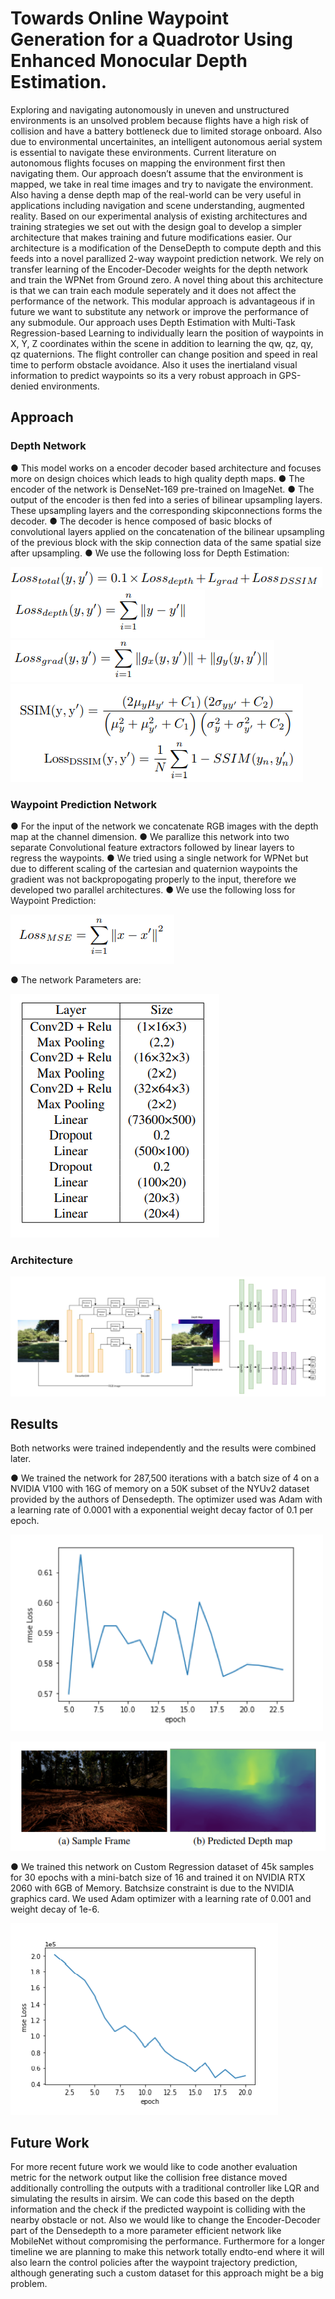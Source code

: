 # Towards Online Waypoint Generation for a Quadrotor Using Enhanced Monocular Depth Estimation.


Exploring and navigating autonomously in uneven and unstructured environments is an unsolved problem because
flights have a high risk of collision and have a battery bottleneck due to limited storage onboard. Also due to environmental uncertainites, an intelligent autonomous aerial
system is essential to navigate these environments. Current literature on autonomous flights focuses on mapping the environment first then navigating them. Our approach doesn’t
assume that the environment is mapped, we take in real time images and try to navigate the environment. Also having a dense depth map of the real-world can be very useful in
applications including navigation and scene understanding, augmented reality. Based on our experimental analysis of existing architectures and training strategies we set out with the design goal to develop a simpler architecture that makes training and future modifications easier. Our architecture is a modification of the DenseDepth to compute depth and this feeds into a novel parallized 2-way waypoint prediction network. We rely on transfer learning of the Encoder-Decoder weights for the depth network and train the WPNet from Ground zero. A novel thing about this architecture is that we can train each module seperately and it does not affect the performance of the network. This modular approach is advantageous if in future we want to substitute any network or improve the performance of any submodule. Our approach uses Depth Estimation with Multi-Task Regression-based Learning to individually learn the position of waypoints in X, Y, Z coordinates within the scene in addition to learning the qw, qz, qy, qz quaternions. The flight controller can change position and speed in real time to perform obstacle avoidance. Also it uses the inertialand visual information to predict waypoints so its a very robust approach in GPS-denied environments. 

## Approach

### Depth Network

● This model works on a encoder decoder based architecture and focuses more on design choices which leads to high quality depth maps. 
● The encoder of the network is DenseNet-169 pre-trained on ImageNet. 
● The output of the encoder is then fed into a series of bilinear upsampling layers. These upsampling layers and the corresponding skipconnections forms the decoder. 
● The decoder is hence composed of basic blocks of convolutional layers applied on the concatenation of the bilinear upsampling of the previous block with the skip connection data of the same spatial size after upsampling.
● We use the following loss for Depth Estimation:

![total_loss](git_images/total_loss.PNG)
![depth_loss](git_images/depth_loss.PNG)
![grad_loss](git_images/grad_loss.PNG)
![ssim_loss](git_images/ssim_loss.PNG)


### Waypoint Prediction Network

● For the input of the network we concatenate RGB images with the depth map at the channel dimension. 
● We parallize this network into two separate Convolutional feature extractors followed by linear layers to regress the waypoints. 
● We tried using a single network for WPNet but due to different scaling of the cartesian and quaternion waypoints the gradient was not backpropogating properly to the input, therefore we developed two parallel architectures.
● We use the following loss for Waypoint Prediction:

![mse_loss](git_images/mse_loss.PNG)

● The network Parameters are:

![network params](git_images/params.PNG)

### Architecture

![architecture](git_images/architecture.PNG)

## Results

Both networks were trained independently and the results were combined later.

● We trained the network for 287,500 iterations with a batch size of 4 on a NVIDIA V100 with 16G of memory on a 50K subset of the NYUv2 dataset provided by the authors of Densedepth. The optimizer used was Adam with a learning rate of 0.0001 with a exponential weight decay factor of 0.1 per epoch.

![rmse_depth](git_images/rmse_depth.PNG)

![result](git_images/res.PNG)

● We trained this network on Custom Regression dataset of 45k samples for 30 epochs with a mini-batch size of 16 and trained it on NVIDIA RTX 2060 with 6GB of Memory. Batchsize constraint is due to the NVIDIA graphics card. We used Adam optimizer with a learning rate of 0.001 and weight decay of 1e-6.

![mse_rgbd](git_images/mse_rgbd.PNG)


## Future Work

For more recent future work we would like to code another evaluation metric for the network output like the collision free distance moved additionally controlling the outputs with a traditional controller like LQR and simulating the results in airsim. We can code this based on the depth information and the check if the predicted waypoint is colliding with the nearby obstacle or not. Also we would like to change the Encoder-Decoder part of the Densedepth to a more parameter efficient network like MobileNet without compromising the performance. Furthermore for a longer timeline we are planning to make this network totally endto-end where it will also learn the control policies after the waypoint trajectory prediction, although generating such a custom dataset for this approach might be a big problem.
